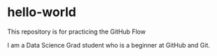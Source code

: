 # hello-world
This repository is for practicing the GitHub Flow

I am a Data Science Grad student who is a beginner at GitHub and Git.
